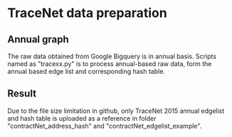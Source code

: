 # TraceNet data preparation 

## Annual graph 
The raw data obtained from Google Bigquery is in annual basis.
Scripts named as "tracexx.py" is to process annual-based raw data, form the annual based edge list and corresponding hash table. 


## Result
Due to the file size limitation in github, only TraceNet 2015 annual edgelist and hash table is uploaded as a reference in folder "contractNet_address_hash" and "contractNet_edgelist_example".
